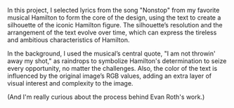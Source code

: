 In this project, I selected lyrics from the song "Nonstop" from my favorite musical Hamilton to form the core of the design, using the text to create a silhouette of the iconic Hamilton figure. The silhouette’s resolution and the arrangement of the text evolve over time, which can express the tireless and ambitious characteristics of Hamilton.

In the background, I used the musical’s central quote, "I am not throwin' away my shot," as raindrops to symbolize Hamilton's determination to seize every opportunity, no matter the challenges. Also, the color of the text is influenced by the original image’s RGB values, adding an extra layer of visual interest and complexity to the image.

(And I'm really curious about the process behind Evan Roth's work.)
